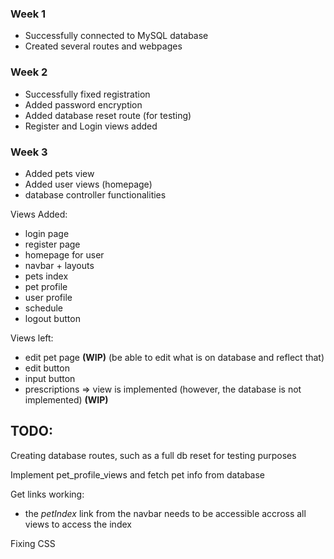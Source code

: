 ### Week 1
- Successfully connected to MySQL database
- Created several routes and webpages

### Week 2
- Successfully fixed registration
- Added password encryption
- Added database reset route (for testing)
- Register and Login views added

### Week 3
- Added pets view
- Added user views (homepage)
- database controller functionalities

Views Added:
- login page
- register page
- homepage for user
- navbar + layouts
- pets index
- pet profile
- user profile
- schedule
- logout button

Views left:
- edit pet page **(WIP)** (be able to edit what is on database and reflect that)
- edit button
- input button
- prescriptions => view is implemented (however, the database is not implemented) **(WIP)**

TODO:
------
Creating database routes, such as a full db reset for testing purposes

Implement pet_profile_views and fetch pet info from database

Get links working:
- the *petIndex* link from the navbar needs to be accessible accross all views to access the index

Fixing CSS